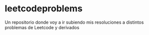 # leetcodeproblems
Un repositorio donde voy a ir subiendo mis resoluciones a distintos problemas de Leetcode y derivados

